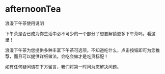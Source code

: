 # afternoonTea
浪漫下午茶使用说明


下午茶是否已成为你生活中必不可少的一个部分？想要解锁更多下午茶吗，看这里！

浪漫下午茶为您提供多种丰富下午茶可选项，不知道吃什么，点击按钮即可为您推荐，而且可以提供详细做法，会吃会做才是吃货标配！

如有任何疑问请在下方留言，我们将第一时间为您解决问题。
